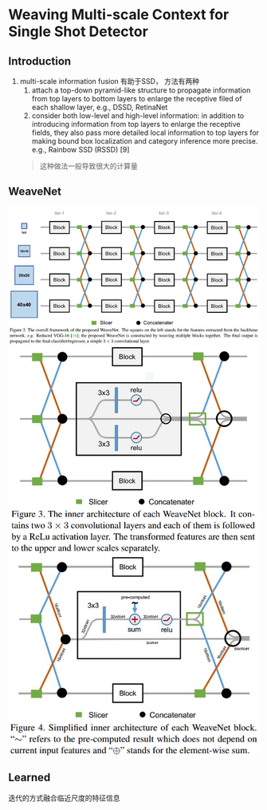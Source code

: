 # Weaving Multi-scale Context for Single Shot Detector

## Introduction
1. multi-scale information fusion 有助于SSD， 方法有两种
   1. attach a top-down pyramid-like structure to propagate information from top layers to bottom layers to enlarge the receptive filed of each shallow layer, e.g., DSSD, RetinaNet
   2. consider both low-level and high-level information: in addition to introducing information from top layers to enlarge the receptive fields, they also pass more detailed local information to top layers for making bound box localization and category inference more precise. e.g., Rainbow SSD (RSSD) [9]
   > 这种做法一般导致很大的计算量

## WeaveNet
![weavenet](./.assets/weavenet.jpg)
![bloc](./.assets/bloc.jpg)
![spblock](./.assets/spblock.jpg)

## Learned
迭代的方式融合临近尺度的特征信息
